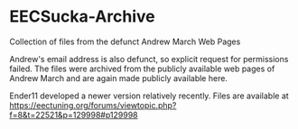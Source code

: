 # EECSucka-Archive
Collection of files from the defunct Andrew March Web Pages

Andrew's email address is also defunct, so explicit request for permissions failed.
The files were archived from the publicly available web pages of Andrew March and are again made publicly available here.

Ender11 developed a newer version relatively recently. Files are available at
https://eectuning.org/forums/viewtopic.php?f=8&t=22521&p=129998#p129998
